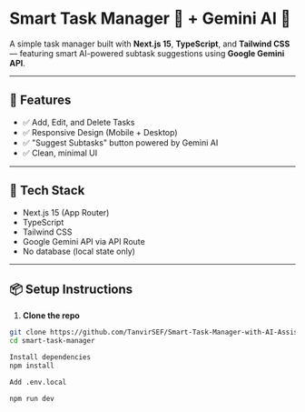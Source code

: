 # Smart Task Manager 📝 + Gemini AI 🔮

A simple task manager built with **Next.js 15**, **TypeScript**, and **Tailwind CSS** — featuring smart AI-powered subtask suggestions using **Google Gemini API**.

---

## 🔧 Features

- ✅ Add, Edit, and Delete Tasks
- ✅ Responsive Design (Mobile + Desktop)
- ✅ "Suggest Subtasks" button powered by Gemini AI
- ✅ Clean, minimal UI

---

## 🚀 Tech Stack

- Next.js 15 (App Router)
- TypeScript
- Tailwind CSS
- Google Gemini API via API Route
- No database (local state only)

---

## 📦 Setup Instructions

1. **Clone the repo**

```bash
git clone https://github.com/TanvirSEF/Smart-Task-Manager-with-AI-Assistance.git
cd smart-task-manager

Install dependencies
npm install

Add .env.local

npm run dev


